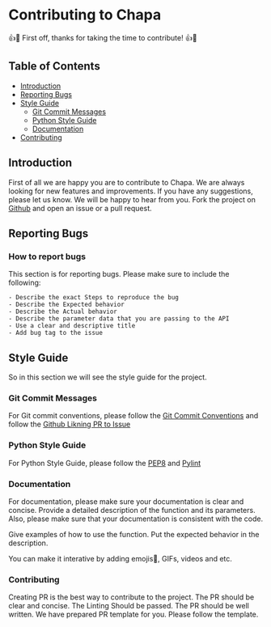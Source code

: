 # Contributing to Chapa

👍🎉 First off, thanks for taking the time to contribute! 👍🎉

## Table of Contents

- [Introduction](#introduction)
- [Reporting Bugs](#reporting-bugs)
- [Style Guide](#style-guide)
  - [Git Commit Messages](#git-commit-messages)
  - [Python Style Guide](#python-style-guide)
  - [Documentation](#documentation)
- [Contributing](#contributing)

## Introduction

First of all we are happy you are to contribute to Chapa. We are always looking for new features and improvements. If you have any suggestions, please let us know. We will be happy to hear from you. Fork the project on [Github](https://github.com/chapimenge3/chapa) and open an issue or a pull request.

## Reporting Bugs

### How to report bugs

This section is for reporting bugs. Please make sure to include the following:

    - Describe the exact Steps to reproduce the bug
    - Describe the Expected behavior
    - Describe the Actual behavior
    - Describe the parameter data that you are passing to the API
    - Use a clear and descriptive title
    - Add bug tag to the issue

## Style Guide

So in this section we will see the style guide for the project.

### Git Commit Messages

For Git commit conventions, please follow the [Git Commit Conventions](https://www.conventionalcommits.org) and follow the [Github Likning PR to Issue](https://docs.github.com/en/issues/tracking-your-work-with-issues/linking-a-pull-request-to-an-issue)

### Python Style Guide

For Python Style Guide, please follow the [PEP8](https://www.python.org/dev/peps/pep-0008/) and [Pylint](https://pypi.org/project/pylint/)

### Documentation

For documentation, please make sure your documentation is clear and concise. Provide a detailed description of the function and its parameters. Also, please make sure that your documentation is consistent with the code.

Give examples of how to use the function. Put the expected behavior in the description.

You can make it interative by adding emojis💯, GIFs, videos and etc.

### Contributing

Creating PR is the best way to contribute to the project. The PR should be clear and concise. The Linting Should be passed. The PR should be well written. We have prepared PR template for you. Please follow the template.
